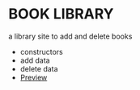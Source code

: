 <h1>BOOK LIBRARY</h1>

<p>a library site to add and delete books</p>
<ul>
<li>constructors</li>
<li>add data</li>
<li>delete data</li>
<li ><a href="https://purich-puri.github.io/odin-library/">Preview</a></li>
</ul>
